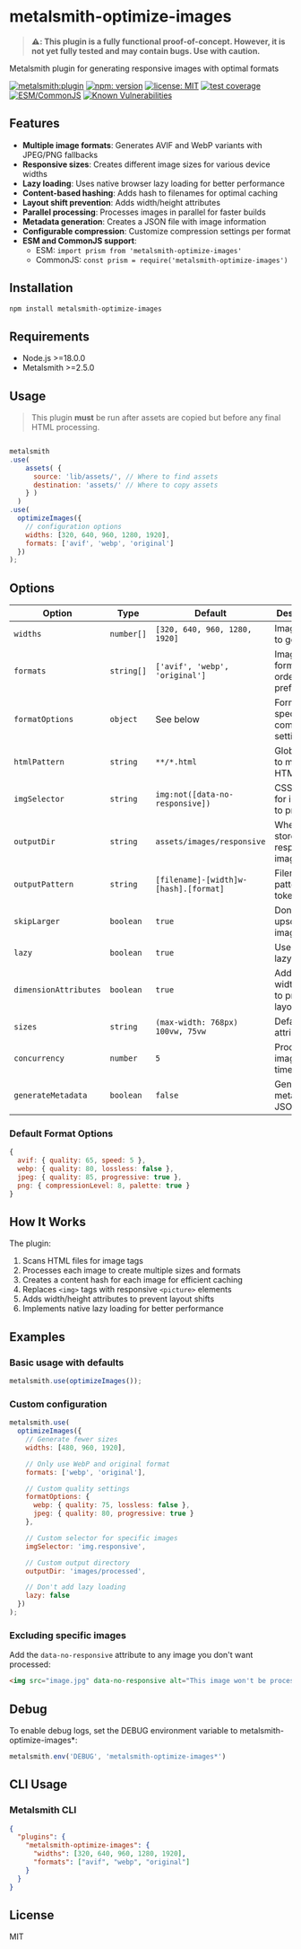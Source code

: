 # metalsmith-optimize-images

> **⚠️: This plugin is a fully functional proof-of-concept. However, it is not yet fully tested and may contain bugs. Use with caution.**

Metalsmith plugin for generating responsive images with optimal formats

[![metalsmith:plugin][metalsmith-badge]][metalsmith-url]
[![npm: version][npm-badge]][npm-url]
[![license: MIT][license-badge]][license-url]
[![test coverage][coverage-badge]][coverage-url]
[![ESM/CommonJS][modules-badge]][npm-url]
[![Known Vulnerabilities](https://snyk.io/test/npm/metalsmith-optimize-images/badge.svg)](https://snyk.io/test/npm/metalsmith-optimize-images)

## Features

- **Multiple image formats**: Generates AVIF and WebP variants with JPEG/PNG fallbacks
- **Responsive sizes**: Creates different image sizes for various device widths
- **Lazy loading**: Uses native browser lazy loading for better performance
- **Content-based hashing**: Adds hash to filenames for optimal caching
- **Layout shift prevention**: Adds width/height attributes
- **Parallel processing**: Processes images in parallel for faster builds
- **Metadata generation**: Creates a JSON file with image information
- **Configurable compression**: Customize compression settings per format
- **ESM and CommonJS support**:
    - ESM: `import prism from 'metalsmith-optimize-images'`
    - CommonJS: `const prism = require('metalsmith-optimize-images')`

## Installation

```bash
npm install metalsmith-optimize-images
```

## Requirements

- Node.js >=18.0.0
- Metalsmith >=2.5.0

## Usage

> This plugin **must** be run after assets are copied but before any final HTML processing.

```javascript

metalsmith
.use(
    assets( {
      source: 'lib/assets/', // Where to find assets
      destination: 'assets/' // Where to copy assets
    } )
  )
.use(
  optimizeImages({
    // configuration options
    widths: [320, 640, 960, 1280, 1920],
    formats: ['avif', 'webp', 'original']
  })
);
```

## Options

| Option                | Type       | Default                               | Description                              |
| --------------------- | ---------- | ------------------------------------- | ---------------------------------------- |
| `widths`              | `number[]` | `[320, 640, 960, 1280, 1920]`         | Image sizes to generate                  |
| `formats`             | `string[]` | `['avif', 'webp', 'original']`        | Image formats in order of preference     |
| `formatOptions`       | `object`   | See below                             | Format-specific compression settings     |
| `htmlPattern`         | `string`   | `**/*.html`                           | Glob pattern to match HTML files         |
| `imgSelector`         | `string`   | `img:not([data-no-responsive])`       | CSS selector for images to process       |
| `outputDir`           | `string`   | `assets/images/responsive`            | Where to store the responsive images     |
| `outputPattern`       | `string`   | `[filename]-[width]w-[hash].[format]` | Filename pattern with tokens             |
| `skipLarger`          | `boolean`  | `true`                                | Don't upscale images                     |
| `lazy`                | `boolean`  | `true`                                | Use native lazy loading                  |
| `dimensionAttributes` | `boolean`  | `true`                                | Add width/height to prevent layout shift |
| `sizes`               | `string`   | `(max-width: 768px) 100vw, 75vw`      | Default sizes attribute                  |
| `concurrency`         | `number`   | `5`                                   | Process N images at a time               |
| `generateMetadata`    | `boolean`  | `false`                               | Generate a metadata JSON file            |

### Default Format Options

```javascript
{
  avif: { quality: 65, speed: 5 },
  webp: { quality: 80, lossless: false },
  jpeg: { quality: 85, progressive: true },
  png: { compressionLevel: 8, palette: true }
}
```

## How It Works

The plugin:

1. Scans HTML files for image tags
2. Processes each image to create multiple sizes and formats
3. Creates a content hash for each image for efficient caching
4. Replaces `<img>` tags with responsive `<picture>` elements
5. Adds width/height attributes to prevent layout shifts
6. Implements native lazy loading for better performance

## Examples

### Basic usage with defaults

```javascript
metalsmith.use(optimizeImages());
```

### Custom configuration

```javascript
metalsmith.use(
  optimizeImages({
    // Generate fewer sizes
    widths: [480, 960, 1920],

    // Only use WebP and original format
    formats: ['webp', 'original'],

    // Custom quality settings
    formatOptions: {
      webp: { quality: 75, lossless: false },
      jpeg: { quality: 80, progressive: true }
    },

    // Custom selector for specific images
    imgSelector: 'img.responsive',

    // Custom output directory
    outputDir: 'images/processed',

    // Don't add lazy loading
    lazy: false
  })
);
```

### Excluding specific images

Add the `data-no-responsive` attribute to any image you don't want processed:

```html
<img src="image.jpg" data-no-responsive alt="This image won't be processed" />
```

## Debug

To enable debug logs, set the DEBUG environment variable to metalsmith-optimize-images*:

```javascript
metalsmith.env('DEBUG', 'metalsmith-optimize-images*')
```

## CLI Usage

### Metalsmith CLI

```json
{
  "plugins": {
    "metalsmith-optimize-images": {
      "widths": [320, 640, 960, 1280, 1920],
      "formats": ["avif", "webp", "original"]
    }
  }
}
```

## License

MIT

[npm-badge]: https://img.shields.io/npm/v/metalsmith-optimize-images.svg
[npm-url]: https://www.npmjs.com/package/metalsmith-optimize-images
[metalsmith-badge]: https://img.shields.io/badge/metalsmith-plugin-green.svg?longCache=true
[metalsmith-url]: https://metalsmith.io
[license-badge]: https://img.shields.io/github/license/wernerglinka/metalsmith-optimize-images
[license-url]: LICENSE
[coverage-badge]: https://img.shields.io/badge/test%20coverage-95%25-brightgreen
[coverage-url]: https://github.com/wernerglinka/metalsmith-optimize-images/actions/workflows/test.yml
[modules-badge]: https://img.shields.io/badge/modules-ESM%2FCJS-blue
